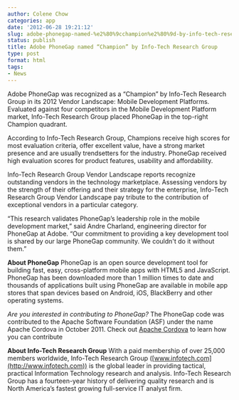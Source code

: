 ```yaml
---
author: Colene Chow
categories: app
date: '2012-06-28 19:21:12'
slug: adobe-phonegap-named-%e2%80%9cchampion%e2%80%9d-by-info-tech-research-group
status: publish
title: Adobe PhoneGap named “Champion” by Info-Tech Research Group
type: post
format: html
tags:
- News
---
```


Adobe PhoneGap was recognized as a “Champion” by Info-Tech Research Group in its 2012 Vendor Landscape: Mobile Development Platforms. Evaluated against four competitors in the Mobile Development Platform market, Info-Tech Research Group placed PhoneGap in the top-right Champion quadrant.

According to Info-Tech Research Group, Champions receive high scores for most evaluation criteria, offer excellent value, have a strong market presence and are usually trendsetters for the industry. PhoneGap received high evaluation scores for product features, usability and affordability.

Info-Tech Research Group Vendor Landscape reports recognize outstanding vendors in the technology marketplace. Assessing vendors by the strength of their offering and their strategy for the enterprise, Info-Tech Research Group Vendor Landscape pay tribute to the contribution of exceptional vendors in a particular category.

“This research validates PhoneGap’s leadership role in the mobile development market,” said Andre Charland, engineering director for PhoneGap at Adobe. “Our commitment to providing a key development tool is shared by our large PhoneGap community. We couldn't do it without them.”

**About PhoneGap** PhoneGap is an open source development tool for building fast, easy, cross-platform mobile apps with HTML5 and JavaScript. PhoneGap has been downloaded more than 1 million times to date and thousands of applications built using PhoneGap are available in mobile app stores that span devices based on Android, iOS, BlackBerry and other operating systems.

_Are you interested in contributing to PhoneGap?_ The PhoneGap code was contributed to the Apache Software Foundation (ASF) under the name Apache Cordova in October 2011\. Check out [Apache Cordova](http://incubator.apache.org/cordova) to learn how you can contribute

**About Info-Tech Research Group** With a paid membership of over 25,000 members worldwide, Info-Tech Research Group ([www.infotech.com](http://www.infotech.com)) is the global leader in providing tactical, practical Information Technology research and analysis. Info-Tech Research Group has a fourteen-year history of delivering quality research and is North America’s fastest growing full-service IT analyst firm.
